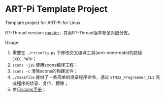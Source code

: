 # ART-Pi Template Project

Template project for ART-Pi for Linux

RT-Thread version: [master](https://github.com/RT-Thread-Studio/sdk-bsp-stm32h750-realthread-artpi/tree/master)，其余RT-Thread版本参见对应分支。

Usage:

1. 需要在 `./rtconfig.py` 下修改交叉编译工具(arm-none-eabi)的路径 `EXEC_PATH`；
2. `scons -j16` 使用scons编译工程；
3. `scons -c` 清除scons的构建文件；
4. `./makefile` 提供了一些简单的烧录程序命令，通过 `STM32_Programmer_CLI` 完成程序的烧录、复位、擦除；
5. 参见[scons手册](https://www.rt-thread.org/document/site/#/development-tools/build-config-system/SCons)；
